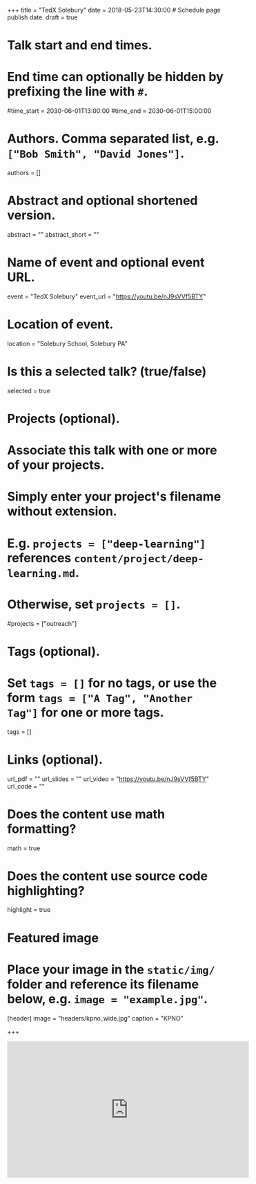 +++
title = "TedX Solebury"
date = 2018-05-23T14:30:00  # Schedule page publish date.
draft = true

# Talk start and end times.
#   End time can optionally be hidden by prefixing the line with `#`.
#time_start = 2030-06-01T13:00:00
#time_end = 2030-06-01T15:00:00

# Authors. Comma separated list, e.g. `["Bob Smith", "David Jones"]`.
authors = []

# Abstract and optional shortened version.
abstract = ""
abstract_short = ""

# Name of event and optional event URL.
event = "TedX Solebury"
event_url = "https://youtu.be/nJ9sVVf5BTY"

# Location of event.
location = "Solebury School, Solebury PA"

# Is this a selected talk? (true/false)
selected = true

# Projects (optional).
#   Associate this talk with one or more of your projects.
#   Simply enter your project's filename without extension.
#   E.g. `projects = ["deep-learning"]` references `content/project/deep-learning.md`.
#   Otherwise, set `projects = []`.
#projects = ["outreach"]

# Tags (optional).
#   Set `tags = []` for no tags, or use the form `tags = ["A Tag", "Another Tag"]` for one or more tags.
tags = []

# Links (optional).
url_pdf = ""
url_slides = ""
url_video = "https://youtu.be/nJ9sVVf5BTY"
url_code = ""

# Does the content use math formatting?
math = true

# Does the content use source code highlighting?
highlight = true

# Featured image
# Place your image in the `static/img/` folder and reference its filename below, e.g. `image = "example.jpg"`.
[header]
image = "headers/kpno_wide.jpg"
caption = "KPNO"


+++

<iframe width="560" height="315" src="https://www.youtube.com/embed/nJ9sVVf5BTY?rel=0" frameborder="0" allow="autoplay; encrypted-media" allowfullscreen></iframe>
